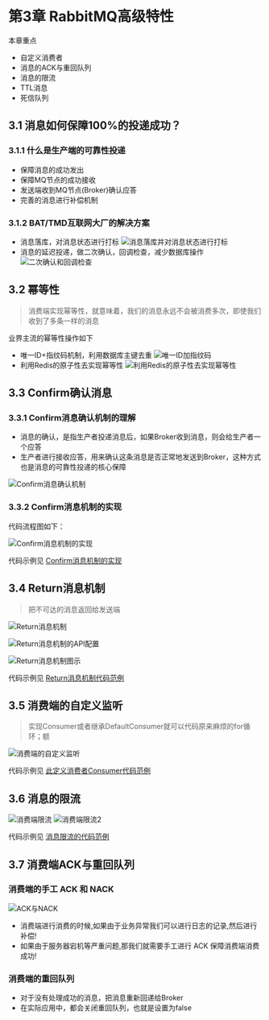 # 第3章 RabbitMQ高级特性

本章重点

+ 自定义消费者
+ 消息的ACK与重回队列
+ 消息的限流
+ TTL消息
+ 死信队列

## 3.1 消息如何保障100%的投递成功？

### 3.1.1 什么是生产端的可靠性投递

+ 保障消息的成功发出
+ 保障MQ节点的成功接收
+ 发送端收到MQ节点(Broker)确认应答
+ 完善的消息进行补偿机制

### 3.1.2 BAT/TMD互联网大厂的解决方案

+ 消息落库，对消息状态进行打标
  ![消息落库并对消息状态进行打标](images/消息落库并对消息状态进行打标.png)
+ 消息的延迟投递，做二次确认，回调检查，减少数据库操作
  ![二次确认和回调检查](images/二次确认和回调检查.png)

## 3.2 幂等性

> 消费端实现幂等性，就意味着，我们的消息永远不会被消费多次，即使我们收到了多条一样的消息

业界主流的幂等性操作如下

+ 唯一ID+指纹码机制，利用数据库主键去重
  ![唯一ID加指纹码](images/唯一ID加指纹码.png)
+ 利用Redis的原子性去实现幂等性
  ![利用Redis的原子性去实现幂等性](images/利用Redis的原子性去实现幂等性.png)

## 3.3 Confirm确认消息

### 3.3.1 Confirm消息确认机制的理解

+ 消息的确认，是指生产者投递消息后，如果Broker收到消息，则会给生产者一个应答
+ 生产者进行接收应答，用来确认这条消息是否正常地发送到Broker，这种方式也是消息的可靠性投递的核心保障

![Confirm消息确认机制](images/Confirm消息确认机制.png) 

### 3.3.2 Confirm消息机制的实现

代码流程图如下：

![Confirm消息机制的实现](images/Confirm消息机制的实现.png)

代码示例见 [Confirm消息机制的实现](code/rabbitmqdemo/src/main/java/com/huawei/l00379880/rabbitmqdemo/confirm)

## 3.4 Return消息机制

> 把不可达的消息返回给发送端

![Return消息机制](images/Return消息机制.png)

![Return消息机制的API配置](images/Return消息机制的API配置.png)

![Return消息机制图示](images/Return消息机制图示.png)

代码示例见 [Return消息机制代码范例](code/rabbitmqdemo/src/main/java/com/huawei/l00379880/rabbitmqdemo/returnlistener)

## 3.5 消费端的自定义监听

> 实现Consumer或者继承DefaultConsumer就可以代码原来麻烦的for循环；额

![消费端的自定义监听](images/消费端的自定义监听.png)

代码示例见 [此定义消费者Consumer代码范例](code/rabbitmqdemo/src/main/java/com/huawei/l00379880/rabbitmqdemo/consumer)

## 3.6 消息的限流

![消费端限流](images/消费端限流.png)
![消费端限流2](images/消费端限流2.png)

代码示例见 [消息限流的代码范例](code/rabbitmqdemo/src/main/java/com/huawei/l00379880/rabbitmqdemo/limit)

## 3.7 消费端ACK与重回队列

### 消费端的手工 ACK 和 NACK

![ACK与NACK](images/ACK与NACK.png)

+ 消费端进行消费的时候,如果由于业务异常我们可以进行日志的记录,然后进行补偿!
+ 如果由于服务器宕机等严重问题,那我们就需要手工进行 ACK 保障消费端消费成功!

### 消费端的重回队列

+ 对于没有处理成功的消息，把消息重新回递给Broker
+ 在实际应用中，都会关闭重回队列，也就是设置为false

